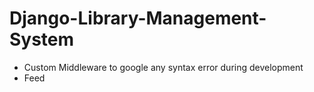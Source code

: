 # Django-Library-Management-System
* Custom Middleware to google any syntax error during development
* Feed
